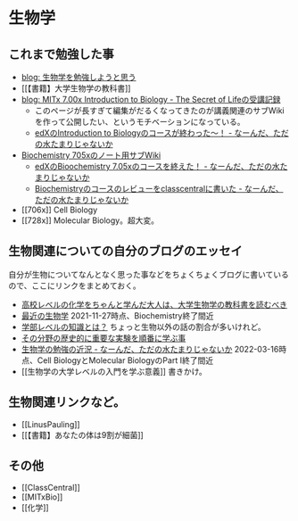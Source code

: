 # 生物学

## これまで勉強した事

- [blog: 生物学を勉強しようと思う](https://karino2.github.io/2021/06/11/biology.html)
- [[【書籍】大学生物学の教科書]]
- [blog: MITx 7.00x Introduction to Biology - The Secret of Lifeの受講記録](https://karino2.github.io/2021/07/19/the_secret_of_life.html)
   - このページが長すぎて編集がだるくなってきたのが講義関連のサブWikiを作って公開したい、というモチベーションになっている。
  - [edXのIntroduction to Biologyのコースが終わった〜！ - なーんだ、ただの水たまりじゃないか](https://karino2.github.io/2021/10/06/finish_700x.html)
- [Biochemistry 705xのノート用サブWiki](https://karino2.github.io/Biochemistry705x/Home)
  - [edXのBioochemistry 7.05xのコースを終えた！ - なーんだ、ただの水たまりじゃないか](https://karino2.github.io/2021/12/06/finish_biochemistry_course.html)
  - [Biochemistryのコースのレビューをclasscentralに書いた - なーんだ、ただの水たまりじゃないか](https://karino2.github.io/2022/01/17/my_review_in_classcentral.html)
- [[706x]] Cell Biology
- [[728x]] Molecular Biology。超大変。

## 生物関連についての自分のブログのエッセイ

自分が生物についてなんとなく思った事などをちょくちょくブログに書いているので、ここにリンクをまとめておく。

- [高校レベルの化学をちゃんと学んだ大人は、大学生物学の教科書を読むべき](https://karino2.github.io/2022/02/21/lets_study_biology_intro.html)
- [最近の生物学](https://karino2.github.io/2021/11/27/biology_study_thesedays.html) 2021-11-27時点、Biochemistry終了間近
- [学部レベルの知識とは？](https://karino2.github.io/2021/09/10/undergrad_knowledge.html) ちょっと生物以外の話の割合が多いけれど。
- [その分野の歴史的に重要な実験を順番に学ぶ事](https://karino2.github.io/2021/06/28/study_historical_experiment.html)
- [生物学の勉強の近況 - なーんだ、ただの水たまりじゃないか](https://karino2.github.io/2022/03/14/biology_study_thesedays2.html) 2022-03-16時点、Cell BiologyとMolecular BiologyのPart I終了間近
- [[生物学の大学レベルの入門を学ぶ意義]] 書きかけ。

## 生物関連リンクなど。

- [[LinusPauling]]
- [[【書籍】あなたの体は9割が細菌]]

## その他
- [[ClassCentral]]
- [[MITxBio]]
- [[化学]]